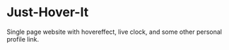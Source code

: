 # Just-Hover-It
Single page website with hovereffect, live clock, and some other personal profile link.

